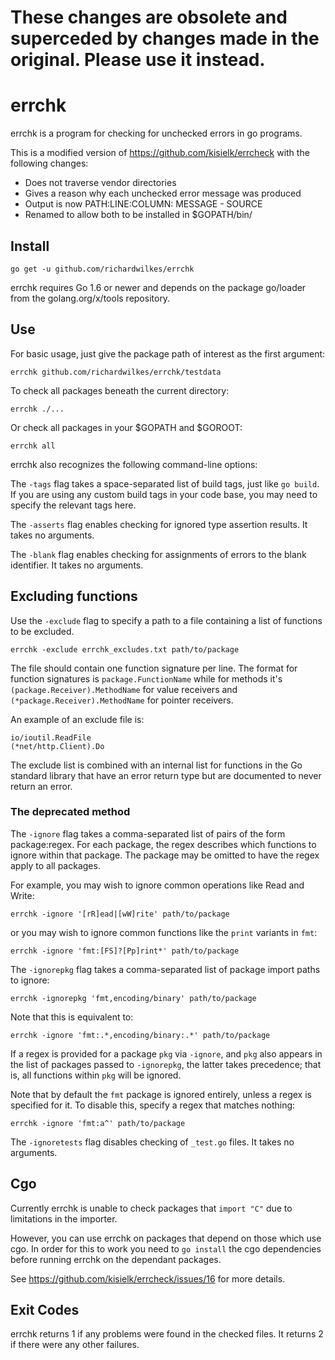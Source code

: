 # These changes are obsolete and superceded by changes made in the original. Please use it instead.

# errchk

errchk is a program for checking for unchecked errors in go programs.

This is a modified version of https://github.com/kisielk/errcheck with the following changes:

- Does not traverse vendor directories
- Gives a reason why each unchecked error message was produced
- Output is now PATH:LINE:COLUMN: MESSAGE - SOURCE
- Renamed to allow both to be installed in $GOPATH/bin/

## Install

    go get -u github.com/richardwilkes/errchk

errchk requires Go 1.6 or newer and depends on the package go/loader from the golang.org/x/tools repository.

## Use

For basic usage, just give the package path of interest as the first argument:

    errchk github.com/richardwilkes/errchk/testdata

To check all packages beneath the current directory:

    errchk ./...

Or check all packages in your $GOPATH and $GOROOT:

    errchk all

errchk also recognizes the following command-line options:

The `-tags` flag takes a space-separated list of build tags, just like `go
build`. If you are using any custom build tags in your code base, you may need
to specify the relevant tags here.

The `-asserts` flag enables checking for ignored type assertion results. It
takes no arguments.

The `-blank` flag enables checking for assignments of errors to the
blank identifier. It takes no arguments.


## Excluding functions

Use the `-exclude` flag to specify a path to a file containing a list of functions to
be excluded.

    errchk -exclude errchk_excludes.txt path/to/package

The file should contain one function signature per line. The format for function signatures is
`package.FunctionName` while for methods it's `(package.Receiver).MethodName` for value receivers
and `(*package.Receiver).MethodName` for pointer receivers.

An example of an exclude file is:

    io/ioutil.ReadFile
    (*net/http.Client).Do

The exclude list is combined with an internal list for functions in the Go standard library that
have an error return type but are documented to never return an error.


### The deprecated method

The `-ignore` flag takes a comma-separated list of pairs of the form package:regex.
For each package, the regex describes which functions to ignore within that package.
The package may be omitted to have the regex apply to all packages.

For example, you may wish to ignore common operations like Read and Write:

    errchk -ignore '[rR]ead|[wW]rite' path/to/package

or you may wish to ignore common functions like the `print` variants in `fmt`:

    errchk -ignore 'fmt:[FS]?[Pp]rint*' path/to/package

The `-ignorepkg` flag takes a comma-separated list of package import paths
to ignore:

    errchk -ignorepkg 'fmt,encoding/binary' path/to/package

Note that this is equivalent to:

    errchk -ignore 'fmt:.*,encoding/binary:.*' path/to/package

If a regex is provided for a package `pkg` via `-ignore`, and `pkg` also appears
in the list of packages passed to `-ignorepkg`, the latter takes precedence;
that is, all functions within `pkg` will be ignored.

Note that by default the `fmt` package is ignored entirely, unless a regex is
specified for it. To disable this, specify a regex that matches nothing:

    errchk -ignore 'fmt:a^' path/to/package

The `-ignoretests` flag disables checking of `_test.go` files. It takes
no arguments.

## Cgo

Currently errchk is unable to check packages that `import "C"` due to limitations
in the importer.

However, you can use errchk on packages that depend on those which use cgo. In
order for this to work you need to `go install` the cgo dependencies before running
errchk on the dependant packages.

See https://github.com/kisielk/errcheck/issues/16 for more details.

## Exit Codes

errchk returns 1 if any problems were found in the checked files.
It returns 2 if there were any other failures.
